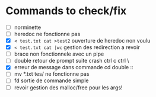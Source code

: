 # Commands to check/fix
- [ ] norminette
- [ ] heredoc ne fonctionne pas
- [x] `< test.txt cat >test2` ouverture de heredoc non voulu
- [x] `< test.txt cat |wc` gestion des redirection a revoir 
- [ ] brace non fonctionnele avec un pipe 
- [ ] double retour de prompt suite crash ctrl c ctrl \
- [x] erreur de message dans commande cd double ::
- [ ] mv *.txt tes/ ne fonctionne pas 
- [ ] fd sortie de commande simple
- [ ] revoir gestion des malloc/free pour les args!